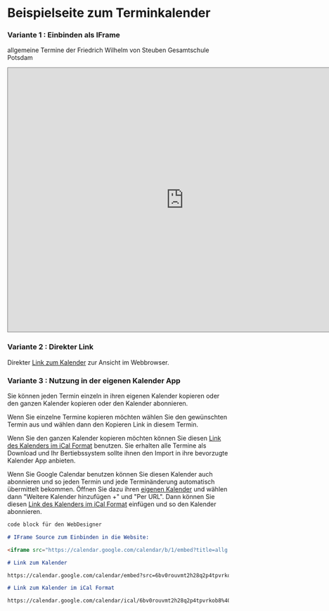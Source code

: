 # Beispielseite zum Terminkalender

### Variante 1 : Einbinden als IFrame

allgemeine Termine der Friedrich Wilhelm von Steuben Gesamtschule Potsdam

<iframe src="https://calendar.google.com/calendar/b/1/embed?title=allg.%20Termine%20der%20Friedrich%20Wilhelm%20von%20Steuben%20Gesamtschule%20Potsdam&amp;mode=AGENDA&amp;height=600&amp;wkst=2&amp;hl=de&amp;bgcolor=%23ffffff&amp;src=6bv0rouvmt2h28q2p4tpvrkob8%40group.calendar.google.com&amp;color=%23B1440E&amp;ctz=Europe%2FBerlin" style="border:solid 1px #777" width="800" height="600" frameborder="0" scrolling="no"></iframe>


### Variante 2 : Direkter Link

Direkter [Link zum Kalender](https://calendar.google.com/calendar/embed?src=6bv0rouvmt2h28q2p4tpvrkob8%40group.calendar.google.com&ctz=Europe%2FBerlin) zur Ansicht im Webbrowser.

### Variante 3 : Nutzung in der eigenen Kalender App

Sie können jeden Termin einzeln in ihren eigenen Kalender kopieren oder den ganzen Kalender kopieren oder den Kalender abonnieren.

Wenn Sie einzelne Termine kopieren möchten wählen Sie den gewünschten Termin aus und wählen dann den Kopieren Link in diesem Termin.

Wenn Sie den ganzen Kalender kopieren möchten können Sie diesen [Link des Kalenders im iCal Format](https://calendar.google.com/calendar/ical/6bv0rouvmt2h28q2p4tpvrkob8%40group.calendar.google.com/public/basic.ics) benutzen.
Sie erhalten alle Termine als Download und Ihr Bertiebssystem sollte ihnen den Import in ihre bevorzugte Kalender App anbieten.

Wenn Sie Google Calendar benutzen können Sie diesen Kalender auch abonnieren und so jeden Termin und jede Terminänderung automatisch übermittelt bekommen. Öffnen Sie dazu ihren [eigenen Kalender](https://calendar.google.com) und wählen dann "Weitere Kalender hinzufügen +" und "Per URL". Dann können Sie diesen [Link des Kalenders im iCal Format](https://calendar.google.com/calendar/ical/6bv0rouvmt2h28q2p4tpvrkob8%40group.calendar.google.com/public/basic.ics) einfügen und so den Kalender abonnieren.

```markdown
code block für den WebDesigner

# IFrame Source zum Einbinden in die Website:

<iframe src="https://calendar.google.com/calendar/b/1/embed?title=allg.%20Termine%20der%20Friedrich%20Wilhelm%20von%20Steuben%20Gesamtschule%20Potsdam&amp;mode=AGENDA&amp;height=600&amp;wkst=2&amp;hl=de&amp;bgcolor=%23ffffff&amp;src=6bv0rouvmt2h28q2p4tpvrkob8%40group.calendar.google.com&amp;color=%23B1440E&amp;ctz=Europe%2FBerlin" style="border:solid 1px #777" width="800" height="600" frameborder="0" scrolling="no"></iframe>

# Link zum Kalender

https://calendar.google.com/calendar/embed?src=6bv0rouvmt2h28q2p4tpvrkob8%40group.calendar.google.com&ctz=Europe%2FBerlin

# Link zum Kalender im iCal Format

https://calendar.google.com/calendar/ical/6bv0rouvmt2h28q2p4tpvrkob8%40group.calendar.google.com/public/basic.ics
```
